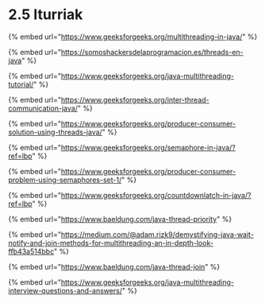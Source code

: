 # 2.5 Iturriak

{% embed url="https://www.geeksforgeeks.org/multithreading-in-java/" %}

{% embed url="https://somoshackersdelaprogramacion.es/threads-en-java" %}

{% embed url="https://www.geeksforgeeks.org/java-multithreading-tutorial/" %}

{% embed url="https://www.geeksforgeeks.org/inter-thread-communication-java/" %}

{% embed url="https://www.geeksforgeeks.org/producer-consumer-solution-using-threads-java/" %}

{% embed url="https://www.geeksforgeeks.org/semaphore-in-java/?ref=lbp" %}

{% embed url="https://www.geeksforgeeks.org/producer-consumer-problem-using-semaphores-set-1/" %}

{% embed url="https://www.geeksforgeeks.org/countdownlatch-in-java/?ref=lbp" %}

{% embed url="https://www.baeldung.com/java-thread-priority" %}

{% embed url="https://medium.com/@adam.rizk9/demystifying-java-wait-notify-and-join-methods-for-multithreading-an-in-depth-look-ffb43a514bbc" %}

{% embed url="https://www.baeldung.com/java-thread-join" %}

{% embed url="https://www.geeksforgeeks.org/java-multithreading-interview-questions-and-answers/" %}
